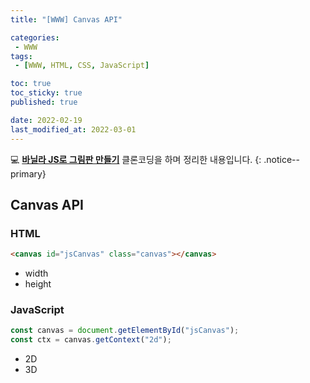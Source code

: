 ```yaml
---
title: "[WWW] Canvas API"

categories:
 - WWW
tags:
 - [WWW, HTML, CSS, JavaScript]

toc: true
toc_sticky: true
published: true

date: 2022-02-19
last_modified_at: 2022-03-01
---
```


💻 [**바닐라 JS로 그림판 만들기**](https://nomadcoders.co/) 클론코딩을 하며 정리한 내용입니다.
{: .notice--primary}

## Canvas API

### HTML

```html
<canvas id="jsCanvas" class="canvas"></canvas>
```

- width
- height

### JavaScript

```js
const canvas = document.getElementById("jsCanvas");
const ctx = canvas.getContext("2d");
```

- 2D
- 3D

